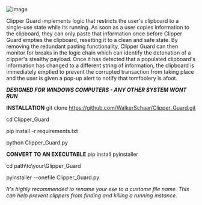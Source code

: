 ![image](https://github.com/WalkerSchaar/Clipper_Guard/assets/132508530/4484e6f6-0bf1-4105-a027-6eddf9564a56)

Clipper Guard implements logic that restricts the user's clipboard to a single-use state while its running. As soon as a user copies information to the clipboard, they can only paste that information once before Clipper Guard empties the clipboard, resetting it to a clean and safe state. By removing the redundant pasting functionality, Clipper Guard can then monitor for breaks in the logic chain which can identify the detonation of a clipper's stealthy payload. Once it has detected that a populated clipboard's information has changed to a different string of information, the clipboard is immediately emptied to prevent the corrupted transaction from taking place and the user is given a pop-up alert to notify that tomfoolery is afoot.

***DESIGNED FOR WINDOWS COMPUTERS - ANY OTHER SYSTEM WONT RUN***

**INSTALLATION**
git clone https://github.com/WalkerSchaar/Clipper_Guard.git

cd Clipper_Guard

pip install -r requirements.txt

python Clipper_Guard.py

**CONVERT TO AN EXECUTABLE**
pip install pyinstaller

cd path\to\your\Glipper_Guard

pyinstaller --onefile Clipper_Guard.py

*It's highly recommended to rename your exe to a custome file name. This can help prevent clippers from finding and killing a running instance.* 






